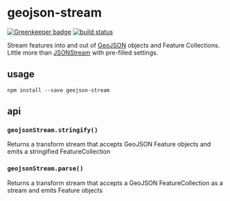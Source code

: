 # geojson-stream

[![Greenkeeper badge](https://badges.greenkeeper.io/tmcw/geojson-stream.svg)](https://greenkeeper.io/)
[![build status](https://secure.travis-ci.org/tmcw/geojson-stream.svg)](http://travis-ci.org/tmcw/geojson-stream)

Stream features into and out of [GeoJSON](http://geojson.org/) objects
and Feature Collections. Little more than [JSONStream](https://github.com/dominictarr/JSONStream)
with pre-filled settings.

## usage

    npm install --save geojson-stream

## api

### `geojsonStream.stringify()`

Returns a transform stream that accepts GeoJSON Feature objects and emits
a stringified FeatureCollection

### `geojsonStream.parse()`

Returns a transform stream that accepts a GeoJSON FeatureCollection as a stream
and emits Feature objects
